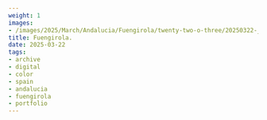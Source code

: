 ```yaml
---
weight: 1
images:
- /images/2025/March/Andalucia/Fuengirola/twenty-two-o-three/20250322-_DSC9081.jpg
title: Fuengirola.
date: 2025-03-22
tags:
- archive
- digital
- color
- spain
- andalucia
- fuengirola
- portfolio
---
```



